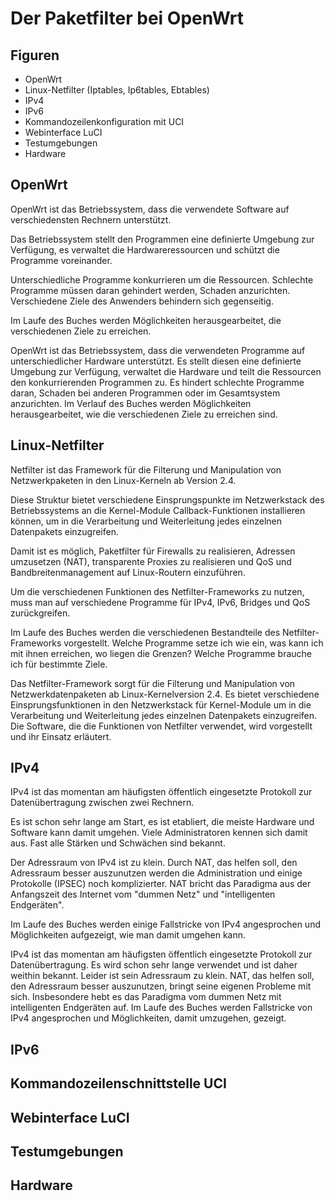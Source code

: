 
# Der Paketfilter bei OpenWrt

## Figuren

* OpenWrt
* Linux-Netfilter (Iptables, Ip6tables, Ebtables)
* IPv4
* IPv6
* Kommandozeilenkonfiguration mit UCI
* Webinterface LuCI
* Testumgebungen
* Hardware

## OpenWrt

OpenWrt ist das Betriebssystem, dass die verwendete Software auf
verschiedensten Rechnern unterstützt.

Das Betriebssystem stellt den Programmen eine definierte Umgebung zur
Verfügung, es verwaltet die Hardwareressourcen und schützt die Programme
voreinander.

Unterschiedliche Programme konkurrieren um die Ressourcen.
Schlechte Programme müssen daran gehindert werden, Schaden anzurichten.
Verschiedene Ziele des Anwenders behindern sich gegenseitig.

Im Laufe des Buches werden Möglichkeiten herausgearbeitet, die verschiedenen
Ziele zu erreichen.

OpenWrt ist das Betriebssystem, dass die verwendeten Programme auf
unterschiedlicher Hardware unterstützt.
Es stellt diesen eine definierte Umgebung zur Verfügung, verwaltet die
Hardware und teilt die Ressourcen den konkurrierenden Programmen zu.
Es hindert schlechte Programme daran, Schaden bei anderen Programmen oder im
Gesamtsystem anzurichten.
Im Verlauf des Buches werden Möglichkeiten herausgearbeitet, wie die
verschiedenen Ziele zu erreichen sind.

## Linux-Netfilter

Netfilter ist das Framework für die Filterung und Manipulation von
Netzwerkpaketen in den Linux-Kerneln ab Version 2.4.

Diese Struktur bietet verschiedene Einsprungspunkte im Netzwerkstack des
Betriebssystems an die Kernel-Module Callback-Funktionen installieren
können, um in die Verarbeitung und Weiterleitung jedes einzelnen Datenpakets
einzugreifen.

Damit ist es möglich, Paketfilter für Firewalls zu realisieren, Adressen
umzusetzen (NAT), transparente Proxies zu realisieren und QoS und
Bandbreitenmanagement auf Linux-Routern einzuführen.

Um die verschiedenen Funktionen des Netfilter-Frameworks zu nutzen, muss man
auf verschiedene Programme für IPv4, IPv6, Bridges und QoS zurückgreifen.

Im Laufe des Buches werden die verschiedenen Bestandteile des
Netfilter-Frameworks vorgestellt.
Welche Programme setze ich wie ein, was kann ich mit ihnen erreichen, wo
liegen die Grenzen?
Welche Programme brauche ich für bestimmte Ziele.

Das Netfilter-Framework sorgt für die Filterung und Manipulation von
Netzwerkdatenpaketen ab Linux-Kernelversion 2.4.
Es bietet verschiedene Einsprungsfunktionen in den Netzwerkstack für
Kernel-Module um in die Verarbeitung und Weiterleitung jedes einzelnen
Datenpakets einzugreifen.
Die Software, die die Funktionen von Netfilter verwendet, wird vorgestellt
und ihr Einsatz erläutert.

## IPv4

IPv4 ist das momentan am häufigsten öffentlich eingesetzte Protokoll zur
Datenübertragung zwischen zwei Rechnern.

Es ist schon sehr lange am Start, es ist etabliert, die meiste Hardware und
Software kann damit umgehen.
Viele Administratoren kennen sich damit aus.
Fast alle Stärken und Schwächen sind bekannt.

Der Adressraum von IPv4 ist zu klein.
Durch NAT, das helfen soll, den Adressraum besser auszunutzen werden die
Administration und einige Protokolle (IPSEC) noch komplizierter.
NAT bricht das Paradigma aus der Anfangszeit des Internet vom "dummen Netz"
und "intelligenten Endgeräten".

Im Laufe des Buches werden einige Fallstricke von IPv4 angesprochen und
Möglichkeiten aufgezeigt, wie man damit umgehen kann.

IPv4 ist das momentan am häufigsten öffentlich eingesetzte Protokoll zur
Datenübertragung.
Es wird schon sehr lange verwendet und ist daher weithin bekannt.
Leider ist sein Adressraum zu klein.
NAT, das helfen soll, den Adressraum besser auszunutzen, bringt seine
eigenen Probleme mit sich.
Insbesondere hebt es das Paradigma vom dummen Netz mit intelligenten
Endgeräten auf.
Im Laufe des Buches werden Fallstricke von IPv4 angesprochen und
Möglichkeiten, damit umzugehen, gezeigt.

## IPv6

## Kommandozeilenschnittstelle UCI

## Webinterface LuCI

## Testumgebungen

## Hardware
